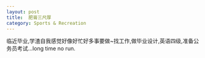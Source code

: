 ```yaml
---
layout: post
title: 	肥膏三尺厚
category: Sports & Recreation
---
```


临近毕业,学渣自我感觉好像好忙好多事要做~找工作,做毕业设计,英语四级,准备公务员考试...long time no run.

 
